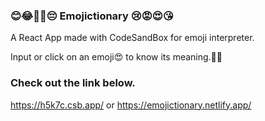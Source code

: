 ### 😊😂👍🏻😔 Emojictionary 😢😡😍😘
A React App made with CodeSandBox for emoji interpreter.

Input or click on an emoji😍 to know its meaning.👍🏻

### Check out the link below.
https://h5k7c.csb.app/ or https://emojictionary.netlify.app/
